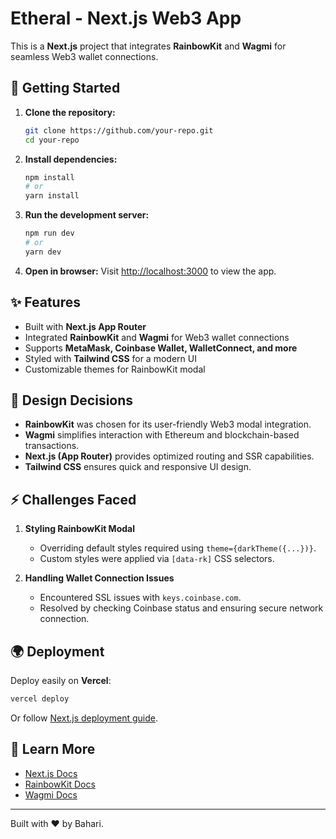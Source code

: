 # Etheral - Next.js Web3 App

This is a **Next.js** project that integrates **RainbowKit** and **Wagmi** for seamless Web3 wallet connections.

## 🚀 Getting Started

1. **Clone the repository:**
   ```bash
   git clone https://github.com/your-repo.git
   cd your-repo
   ```

2. **Install dependencies:**
   ```bash
   npm install
   # or
   yarn install
   ```

3. **Run the development server:**
   ```bash
   npm run dev
   # or
   yarn dev
   ```

4. **Open in browser:**
   Visit [http://localhost:3000](http://localhost:3000) to view the app.

## ✨ Features
- Built with **Next.js App Router**
- Integrated **RainbowKit** and **Wagmi** for Web3 wallet connections
- Supports **MetaMask, Coinbase Wallet, WalletConnect, and more**
- Styled with **Tailwind CSS** for a modern UI
- Customizable themes for RainbowKit modal

## 📌 Design Decisions
- **RainbowKit** was chosen for its user-friendly Web3 modal integration.
- **Wagmi** simplifies interaction with Ethereum and blockchain-based transactions.
- **Next.js (App Router)** provides optimized routing and SSR capabilities.
- **Tailwind CSS** ensures quick and responsive UI design.

## ⚡ Challenges Faced
1. **Styling RainbowKit Modal**
   - Overriding default styles required using `theme={darkTheme({...})}`.
   - Custom styles were applied via `[data-rk]` CSS selectors.

2. **Handling Wallet Connection Issues**
   - Encountered SSL issues with `keys.coinbase.com`.
   - Resolved by checking Coinbase status and ensuring secure network connection.

## 🌍 Deployment
Deploy easily on **Vercel**:
```bash
vercel deploy
```
Or follow [Next.js deployment guide](https://nextjs.org/docs/app/building-your-application/deploying).

## 📖 Learn More
- [Next.js Docs](https://nextjs.org/docs)
- [RainbowKit Docs](https://www.rainbowkit.com/docs)
- [Wagmi Docs](https://wagmi.sh)

---
Built with ❤️ by Bahari.
